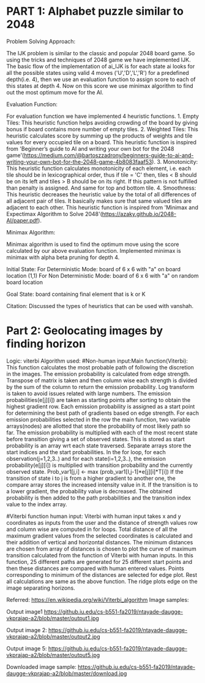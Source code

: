 # PART 1: Alphabet puzzle similar to 2048

Problem Solving Approach:

The IJK problem is similar to the classic and popular 2048 board game. So using the tricks and techniques of 2048 game we have implemented IJK. The basic flow of the implementation of ai_IJK is for each state ai looks for all the possible states using valid 4 moves ('U','D','L','R') for a predefined depth(i.e. 4), then we use an evaluation function to assign score to each of this states at depth 4. Now on this score we use minimax algorithm to find out the most optimum move for the AI.

Evaluation Function:

For evaluation function we have implemented 4 heuristic functions.
	1. Empty Tiles:
		This heuristic function helps avoiding crowding of the board by giving bonus if board contains more number of empty tiles.
	2. Weighted Tiles:
		This heuristic calculates score by summing up the products of weights and tile values for every occupied tile on a board. This heuristic function is inspired from 'Beginner’s guide to AI and writing your own bot for the 2048 game'(https://medium.com/@bartoszzadrony/beginners-guide-to-ai-and-writing-your-own-bot-for-the-2048-game-4b8083faaf53).
	3. Monotonicity:
		This heuristic function calculates monotonicity of each element, i.e. each tile should be in lexicographical order, thus if tile = 'C' then, tiles < B should be on its left and tiles > B should be on its right. If this pattern is not fulfilled than penalty is assigned. And same for top and bottom tile.
	4. Smoothness:
		This heuristic decreases the heuristic value by the total of all differences of all adjacent pair of tiles. It basically makes sure that same valued tiles are adjacent to each other. This heuristic function is inspired from 'Minimax and Expectimax Algorithm to Solve 2048'(https://azaky.github.io/2048-AI/paper.pdf).

Minimax Algorithm:

Minimax algorithm is used to find the optimum move using the score calculated by our above evaluation function. Implemented minimax is minimax with alpha beta pruning for depth 4.

Initial State:
For Deterministic Mode:
	board of 6 x 6 with "a" on board location (1,1)
For Non Deterministic Mode:
	board of 6 x 6 with "a" on random board location
	
Goal State:
	board containing final element that is k or K
	

Citation:
Discussed the types of heuristics that can be used with vanshah.


# Part 2: Geolocating images by finding horizon

Logic:
viterbi Algorithm used:
#Non-human input:Main function(Viterbi):  
This function calculates the most probable path of following the discretion in the images. The emission probability is calculated from edge strength. Transpose of matrix is taken and then column wise each strength is divided by the sum of the column to return the emission probability. Log transform is taken to avoid issues related with large numbers. The emission probabilities(e[j][i]) are taken as starting points after sorting to obtain the highest gradient row. Each emission probability is assigned as a start point for determining the best path of gradients based on edge strength. For each emission probabilities selected in the row the main function, two variable arrays(nodes) are allotted that store the probability of most likely path so far. The emission probability is multiplied with each of the most recent state before transition giving a set of observed states. This is stored as start probability is an array wrt each state traversed. Separate arrays store the start indices and the start probabilities.  In the for loop, for each observation(j=1,2,3..) and for each state(i=1,2,3..), the emission probability(e[j][i]) is multiplied with transition probability and the currently observed state.
Prob_var1[j,i] <- max (prob_var1[I,j-1]*e[j][i]*T[i])
 If the transition of state i to j is from a higher gradient to another one, the compare array stores the increased intensity value in it. If the transition is to a lower gradient, the probability value is decreased. The obtained probability is then added to the path probabilities and the transition index value to the index array.

#Viterbi function human input: 
Viterbi with human input takes x and y coordinates as inputs from the user and the distance of strength values row and column wise are computed in for loops. Total distance of all the maximum gradient values from the selected coordinates is calculated and their addition of vertical and horizontal distances. The minimum distances are chosen from array of distances is chosen to plot the curve of maximum transition calculated from the function of Viterbi with human inputs. In this function, 25 different paths are generated for 25 different start points and then these distances are compared with human entered values. Points corresponding to minimum of the distances are selected for edge plot. Rest all calculations are same as the above function. The ridge plots edge on the image separating horizons.

Referred: https://en.wikipedia.org/wiki/Viterbi_algorithm
Image samples:
 
Output image1
https://github.iu.edu/cs-b551-fa2019/ntayade-daugge-vkprajap-a2/blob/master/output1.jpg
 
Output image 2:
https://github.iu.edu/cs-b551-fa2019/ntayade-daugge-vkprajap-a2/blob/master/output2.jpg

Output image 5:
https://github.iu.edu/cs-b551-fa2019/ntayade-daugge-vkprajap-a2/blob/master/output5.jpg
 
Downloaded image sample:
https://github.iu.edu/cs-b551-fa2019/ntayade-daugge-vkprajap-a2/blob/master/download.jpg
